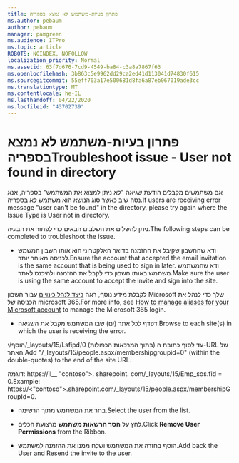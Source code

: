 ```yaml
---
title: פתרון בעיות-משתמש לא נמצא בספריה
ms.author: pebaum
author: pebaum
manager: pamgreen
ms.audience: ITPro
ms.topic: article
ROBOTS: NOINDEX, NOFOLLOW
localization_priority: Normal
ms.assetid: 63f7d676-7cd9-4549-ba84-c3a8a7867f63
ms.openlocfilehash: 3b863c5e9962dd29ca2ed41d113041d74830f615
ms.sourcegitcommit: 55eff703a17e500681d8fa6a87eb067019ade3cc
ms.translationtype: MT
ms.contentlocale: he-IL
ms.lasthandoff: 04/22/2020
ms.locfileid: "43702739"
---
```

# <a name="troubleshoot-issue---user-not-found-in-directory"></a><span data-ttu-id="09cd0-102">פתרון בעיות-משתמש לא נמצא בספריה</span><span class="sxs-lookup"><span data-stu-id="09cd0-102">Troubleshoot issue - User not found in directory</span></span>

<span data-ttu-id="09cd0-103">אם משתמשים מקבלים הודעת שגיאה "לא ניתן למצוא את המשתמש" בספריה, אנא נסה שוב כאשר סוג הנושא הוא משתמש לא בספריה.</span><span class="sxs-lookup"><span data-stu-id="09cd0-103">If users are receiving error message "user can't be found" in the directory, please try again where the Issue Type is User not in directory.</span></span>

<span data-ttu-id="09cd0-104">ניתן להשלים את השלבים הבאים כדי לפתור את הבעיה.</span><span class="sxs-lookup"><span data-stu-id="09cd0-104">The following steps can be completed to troubleshoot the issue.</span></span>

- <span data-ttu-id="09cd0-105">ודא שהחשבון שקיבל את ההזמנה בדואר האלקטרוני הוא אותו חשבון המשמש לכניסה מאוחר יותר.</span><span class="sxs-lookup"><span data-stu-id="09cd0-105">Ensure the account that accepted the email invitation is the same account that is being used to sign in later.</span></span> <span data-ttu-id="09cd0-106">ודא שהמשתמש משתמש באותו חשבון כדי לקבל את ההזמנה ולהיכנס לאתר.</span><span class="sxs-lookup"><span data-stu-id="09cd0-106">Make sure the user is using the same account to accept the invite and sign into the site.</span></span> 

<span data-ttu-id="09cd0-107">לקבלת מידע נוסף, ראה [כיצד לנהל כינויים</a> עבור חשבון Microsoft שלך כדי לנהל את הכניסה של microsoft 365](https://support.microsoft.com/help/12407/microsoft-account-how-to-manage-aliases).</span><span class="sxs-lookup"><span data-stu-id="09cd0-107">For more info, see [How to manage aliases for your Microsoft account</a> to manage the Microsoft 365 login](https://support.microsoft.com/help/12407/microsoft-account-how-to-manage-aliases).</span></span> 

- <span data-ttu-id="09cd0-108">דפדף לכל אתר (ים) שבו המשתמש מקבל את השגיאה.</span><span class="sxs-lookup"><span data-stu-id="09cd0-108">Browse to each site(s) in which the user is receiving the error.</span></span> 

<span data-ttu-id="09cd0-109">הוסף/י/_layouts/15/l.sfipd/0 (בתוך המרכאות הכפולות) עד לסוף כתובת ה-URL של האתר.</span><span class="sxs-lookup"><span data-stu-id="09cd0-109">Add "/_layouts/15/people.aspx/membershipgroupid=0" (within the double-quotes) to the end of the site URL.</span></span> 

<span data-ttu-id="09cd0-110">דוגמה: https://Il__ "contoso">. sharepoint. com/_layouts/15/Emp_sos.fid = 0.</span><span class="sxs-lookup"><span data-stu-id="09cd0-110">Example: https://<"contoso">.sharepoint.com/_layouts/15/people.aspx/membershipGroupId=0.</span></span>

- <span data-ttu-id="09cd0-111">בחר את המשתמש מתוך הרשימה.</span><span class="sxs-lookup"><span data-stu-id="09cd0-111">Select the user from the list.</span></span>

- <span data-ttu-id="09cd0-112">לחץ על **הסר הרשאות משתמש** מרצועת הכלים.</span><span class="sxs-lookup"><span data-stu-id="09cd0-112">Click **Remove User Permissions** from the Ribbon.</span></span> 
-  <span data-ttu-id="09cd0-113">הוסף בחזרה את המשתמש ושלח ממנו את ההזמנה למשתמש.</span><span class="sxs-lookup"><span data-stu-id="09cd0-113">Add back the User and Resend the invite to the user.</span></span>


